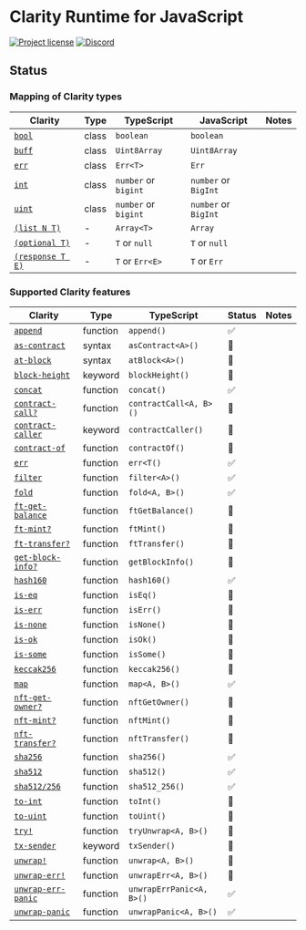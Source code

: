 # Clarity Runtime for JavaScript

[![Project license](https://img.shields.io/badge/license-Public%20Domain-blue.svg)](https://unlicense.org)
[![Discord](https://img.shields.io/discord/755852964513579099?label=discord)](https://discord.gg/vNF5a3M)

## Status

### Mapping of Clarity types

Clarity | Type | TypeScript | JavaScript | Notes
------- | ---- | ---------- | ---------- | -----
[`bool`](https://docs.blockstack.org/references/language-clarity#clarity-type-system) | class | `boolean` | `boolean` |
[`buff`](https://docs.blockstack.org/references/language-clarity#clarity-type-system) | class | `Uint8Array` | `Uint8Array` |
[`err`](https://docs.blockstack.org/references/language-clarity#clarity-type-system) | class | `Err<T>` | `Err` |
[`int`](https://docs.blockstack.org/references/language-clarity#clarity-type-system) | class | `number` or `bigint` | `number` or `BigInt` |
[`uint`](https://docs.blockstack.org/references/language-clarity#clarity-type-system) | class | `number` or `bigint` | `number` or `BigInt` |
[`(list N T)`](https://docs.blockstack.org/references/language-clarity#clarity-type-system) | - | `Array<T>` | `Array` |
[`(optional T)`](https://docs.blockstack.org/references/language-clarity#clarity-type-system) | - | `T` or `null` | `T` or `null` |
[`(response T E)`](https://docs.blockstack.org/references/language-clarity#clarity-type-system) | - | `T` or `Err<E>` | `T` or `Err` |

### Supported Clarity features

Clarity | Type | TypeScript | Status | Notes
------- | ---- | ---------- | ------ | -----
[`append`](https://docs.blockstack.org/references/language-clarity#append) | function | `append()` | ✅ |
[`as-contract`](https://docs.blockstack.org/references/language-clarity#as-contract) | syntax | `asContract<A>()` | 🚧 |
[`at-block`](https://docs.blockstack.org/references/language-clarity#at-block) | syntax | `atBlock<A>()` | 🚧 |
[`block-height`](https://docs.blockstack.org/references/language-clarity#block-height) | keyword | `blockHeight()` | 🚧 |
[`concat`](https://docs.blockstack.org/references/language-clarity#concat) | function | `concat()` | ✅ |
[`contract-call?`](https://docs.blockstack.org/references/language-clarity#contract-call) | function | `contractCall<A, B>()` | 🚧 |
[`contract-caller`](https://docs.blockstack.org/references/language-clarity#contract-caller) | keyword | `contractCaller()` | 🚧 |
[`contract-of`](https://docs.blockstack.org/references/language-clarity#contract-of) | function | `contractOf()` | 🚧 |
[`err`](https://docs.blockstack.org/references/language-clarity#err) | function | `err<T()` | ✅ |
[`filter`](https://docs.blockstack.org/references/language-clarity#filter) | function | `filter<A>()` | ✅ |
[`fold`](https://docs.blockstack.org/references/language-clarity#fold) | function | `fold<A, B>()`  | ✅ |
[`ft-get-balance`](https://docs.blockstack.org/references/language-clarity#ft-get-balance) | function | `ftGetBalance()` | 🚧 |
[`ft-mint?`](https://docs.blockstack.org/references/language-clarity#ft-mint) | function | `ftMint()` | 🚧 |
[`ft-transfer?`](https://docs.blockstack.org/references/language-clarity#ft-transfer) | function | `ftTransfer()` | 🚧 |
[`get-block-info?`](https://docs.blockstack.org/references/language-clarity#get-block-info) | function | `getBlockInfo()` | 🚧 |
[`hash160`](https://docs.blockstack.org/references/language-clarity#hash160) | function | `hash160()` | ✅ |
[`is-eq`](https://docs.blockstack.org/references/language-clarity#is-eq) | function | `isEq()` | 🚧 |
[`is-err`](https://docs.blockstack.org/references/language-clarity#is-err) | function | `isErr()` | 🚧 |
[`is-none`](https://docs.blockstack.org/references/language-clarity#is-none) | function | `isNone()` | 🚧 |
[`is-ok`](https://docs.blockstack.org/references/language-clarity#is-ok) | function | `isOk()` | 🚧 |
[`is-some`](https://docs.blockstack.org/references/language-clarity#is-some) | function | `isSome()` | 🚧 |
[`keccak256`](https://docs.blockstack.org/references/language-clarity#keccak256) | function | `keccak256()` | 🚧 |
[`map`](https://docs.blockstack.org/references/language-clarity#map) | function | `map<A, B>()` | ✅ |
[`nft-get-owner?`](https://docs.blockstack.org/references/language-clarity#nft-get-owner) | function | `nftGetOwner()` | 🚧 |
[`nft-mint?`](https://docs.blockstack.org/references/language-clarity#nft-mint) | function | `nftMint()` | 🚧 |
[`nft-transfer?`](https://docs.blockstack.org/references/language-clarity#nft-transfer) | function | `nftTransfer()` | 🚧 |
[`sha256`](https://docs.blockstack.org/references/language-clarity#sha256) | function | `sha256()` | ✅ |
[`sha512`](https://docs.blockstack.org/references/language-clarity#sha512) | function | `sha512()` | ✅ |
[`sha512/256`](https://docs.blockstack.org/references/language-clarity#sha512256) | function | `sha512_256()` | ✅ |
[`to-int`](https://docs.blockstack.org/references/language-clarity#to-int) | function | `toInt()` | 🚧 |
[`to-uint`](https://docs.blockstack.org/references/language-clarity#to-uint) | function | `toUint()` | 🚧 |
[`try!`](https://docs.blockstack.org/references/language-clarity#try) | function | `tryUnwrap<A, B>()` | 🚧 |
[`tx-sender`](https://docs.blockstack.org/references/language-clarity#tx-sender) | keyword | `txSender()` | 🚧 |
[`unwrap!`](https://docs.blockstack.org/references/language-clarity#unwrap) | function | `unwrap<A, B>()` | 🚧 |
[`unwrap-err!`](https://docs.blockstack.org/references/language-clarity#unwrap-err) | function | `unwrapErr<A, B>()` | 🚧 |
[`unwrap-err-panic`](https://docs.blockstack.org/references/language-clarity#unwrap-err-panic) | function | `unwrapErrPanic<A, B>()` | ✅ |
[`unwrap-panic`](https://docs.blockstack.org/references/language-clarity#unwrap-panic) | function | `unwrapPanic<A, B>()` | ✅ |
